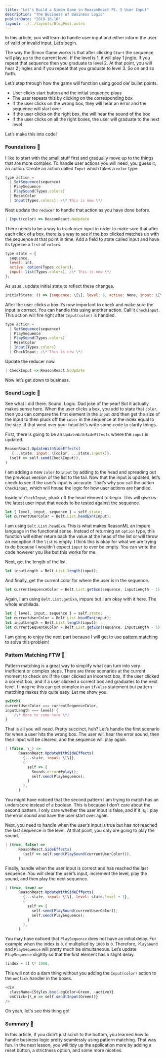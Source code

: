 ```yaml
---
title: "Let’s Build a Simon Game in ReasonReact Pt. 5 User Input"
description: "The Business of Business Logic"
publishDate: "2018-10-16"
layout: ../../layouts/BlogPost.astro
---
```


In this article, you will learn to handle user input and either inform the user of valid or invalid input. Let’s begin.

The way the Simon Game works is that after clicking `Start` the sequence will play up to the current level. If the level is 1, it will play 1 jingle. If you repeat that sequence then you graduate to level 2. At that point, you will hear 2 jingles and if you repeat that you graduate to level 3. So on and so forth.

Let’s step through how the game will function using good ole’ bullet points.

- User clicks start button and the initial sequence plays
- The user repeats this by clicking on the corresponding box
- If the user clicks on the wrong box, they will hear an error and the sequence will start over
- If the user clicks on the right box, the will hear the sound of the box
- If the user clicks on all the right boxes, the user will graduate to the next level

Let’s make this into code!

### Foundations 🚧

I like to start with the small stuff first and gradually move up to the things that are more complex. To handle user actions you will need, you guess it, an action. Create an action called `Input` which takes a `color` type.

```javascript
type action =
  | SetSequence(sequence)
  | PlaySequence
  | PlaySound(Types.colors)
  | ResetColor
  | Input(Types.colors); /\* This is new \*/
```

Next update the `reducer` to handle that action as you have done before.

```javascript
| Input(color) => ReasonReact.NoUpdate
```

There needs to be a way to track user input in order to make sure that after each click of a box, there is a way to see if the box clicked matches up with the sequence at that point in time. Add a field to state called input and have its type be a `list` of `colors`.

```javascript
type state = {
  sequence,
  level: int,
  active: option(Types.colors),
  input: list(Types.colors), /\* This is new \*/
};
```

As usual, update initial state to reflect these changes.

```javascript
initialState: () => {sequence: \[\], level: 5, active: None, input: \[\]},
```

After the user clicks a box it’s now important to check and make sure the input is correct. You can handle this using another action. Call it `CheckInput`. This action will fire right after `Input(color)` is handled.

```javascript
type action =
  | SetSequence(sequence)
  | PlaySequence
  | PlaySound(Types.colors)
  | ResetColor
  | Input(Types.colors)
  | CheckInput; /\* This is new \*/
```

Update the reducer now.

```javascript
| CheckInput => ReasonReact.NoUpdate
```

Now let’s get down to business.

### Sound Logic 🧠

See what I did there. Sound. Logic. Dad joke of the year! But it actually makes sense here. When the user clicks a box, you add to state that `color`, then you can compare the first element in the `input` _and_ then get the size of the input to then pluck off the `color` in the sequence at the index equal to the size. If that went over your head let’s write some code to clarify things.

First, there is going to be an `UpdateWithSideEffects` where the `input` is updated.

```javascript
ReasonReact.UpdateWithSideEffects(
   {...state, input: \[color, ...state.input\]},
  (self => self.send(CheckInput)),
)
```

I am adding a new `color` to `input` by adding to the head and spreading out the previous version of the list to the tail. Now that the input is updated, let’s check to see if the user’s input is accurate. That’s why you call the action `CheckInput`, which will house the logic for how user actions are handled.

Inside of `CheckInput`, pluck off the head element to begin. This will give us the latest user input that needs to be tested against the sequence.

```javascript
let { level, input, sequence } = self.state;
let currentUserColor = Belt.List.headExn(input);
```

I am using `Belt.List.headExn`. This is what makes ReasonML an impure language in the functional sense. Instead of returning an `option` type, this function will either return back the value at the head of the list or will throw an exception if the `list` is empty. I think this is okay for what we are trying to do because I wouldn’t expect `input` to ever be empty. You can write the code however you like but this works for me.

Next, get the length of the list.

```javascript
let inputLength = Belt.List.length(input);
```

And finally, get the current color for where the user is in the sequence.

```javascript
let currentSequenceColor = Belt.List.getExn(sequence, inputLength - 1);
```

Again, I am using `Belt.List.getExn`, impure but I am okay with it here. The whole enchilada.

```javascript
let { level, input, sequence } = self.state;
let currentUserColor = Belt.List.headExn(input);
let inputLength = Belt.List.length(input);
let currentSequenceColor = Belt.List.getExn(sequence, inputLength - 1);
```

I am going to enjoy the next part because I will get to use [pattern matching](https://reasonml.github.io/docs/en/pattern-matching#docsNav) to solve this problem!

### Pattern Matching FTW 🙌

Pattern matching is a great way to simplify what can turn into very inefficient or complex steps. There are three scenarios at the current moment to check on: If the user clicked an incorrect box, if the user clicked a correct box, and if a user clicked a correct box and graduates to the next level. I imagine this can get complex in an `if/else` statement but pattern matching makes this quite easy. Let me show you.

```javascript
switch(
currentUserColor === currentSequenceColor,
inputLength === level) {
    /\* More to come here \*/
}
```

That is all you will need. Pretty succinct, huh? Let’s handle the first scenario for when a user hits the wrong box. The user will hear the error sound, then their input will be cleared, and the sequence will play again.

```javascript
| (false, \_) =>
      ReasonReact.UpdateWithSideEffects(
        {...state, input: \[\]},
        (
          self => {
            Sounds.error##play();
            self.send(PlaySequence);
          }
        ),
      )
```

You might have noticed that the second pattern I am trying to match has an underscore instead of a boolean. This is because I don’t care about the second pattern. I only care whether the user input is false, and if it is, I play the error sound and have the user start over again.

Next, you need to handle when the user’s input is true but has not reached the last sequence in the level. At that point, you only are going to play the sound.

```javascript
| (true, false) =>
      ReasonReact.SideEffects(
        (self => self.send(PlaySound(currentUserColor))),
      )
```

Finally, handle when the user input is correct and has reached the last sequence. You will clear the user’s input, increment the level, play the sound, and then play the next sequence.

```javascript
| (true, true) =>
      ReasonReact.UpdateWithSideEffects(
        {...state, input: \[\], level: state.level + 1},
        (
          self => {
            self.send(PlaySound(currentUserColor));
            self.send(PlaySequence);
          }
        ),
      )
```

You may have noticed that `PlaySequence` does not have an initial delay. For example when the index is `0`, `0` multiplied by `1000` is `0`. Therefore, `PlaySound` and `PlaySequence` will pretty much be simultaneous. Let’s update `PlaySequence` slightly so that the first element has a slight delay.

```javascript
(index + 1) \* 1000,
```

This will not do a darn thing without you adding the `Input(color)` action to the `onClick` handler in the boxes.

```javascript
<div
  className={Styles.box(~bgColor=Green, ~active)}
  onClick={\_e => self.send(Input(Green))}
/>
```

Oh yeah, let's see this thing go!

### Summary 📝

In this article, if you didn’t just scroll to the bottom, you learned how to handle business logic pretty seamlessly using pattern matching. That was fun. In the next lesson, you will tidy up the application more by adding a reset button, a strictness option, and some more niceties.
